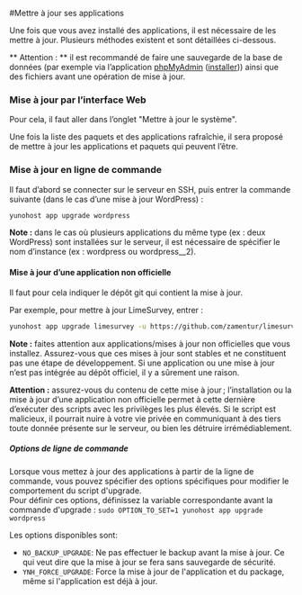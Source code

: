 #Mettre à jour ses applications

Une fois que vous avez installé des applications, il est nécessaire de les mettre à jour. Plusieurs méthodes existent et sont détaillées ci-dessous.

** Attention : ** il est recommandé de faire une sauvegarde de la base de données (par exemple via l’application [phpMyAdmin](https://github.com/YunoHost-apps/phpmyadmin_ynh) ([installer](https://install-app.yunohost.org/?app=phpmyadmin))) ainsi que des fichiers avant une opération de mise à jour.

### Mise à jour par l’interface Web
Pour cela, il faut aller dans l’onglet "Mettre à jour le système".

Une fois la liste des paquets et des applications rafraîchie, il sera proposé de mettre à jour les applications et paquets qui peuvent l’être.


### Mise à jour en ligne de commande
Il faut d’abord se connecter sur le serveur en SSH, puis entrer la commande suivante (dans le cas d’une mise à jour WordPress) :
```bash
yunohost app upgrade wordpress
```
**Note :** dans le cas où plusieurs applications du même type (ex : deux WordPress) sont installées sur le serveur, il est nécessaire de spécifier le nom d’instance (ex : wordpress ou wordpress__2).

#### Mise à jour d’une application non officielle
Il faut pour cela indiquer le dépôt git qui contient la mise à jour. 

Par exemple, pour mettre à jour LimeSurvey, entrer :
```bash
yunohost app upgrade limesurvey -u https://github.com/zamentur/limesurvey_ynh
```

**Note :** faites attention aux applications/mises à jour non officielles que vous installez. Assurez-vous que ces mises à jour sont stables et ne constituent pas une étape de développement. Si une application ou une mise à jour n’est pas intégrée au dépôt officiel, il y a sûrement une raison.

**Attention :** assurez-vous du contenu de cette mise à jour ; l’installation ou la mise à jour d’une application non officielle permet à cette dernière d’exécuter des scripts avec les privilèges les plus élevés. Si le script est malicieux, il pourrait nuire à votre vie privée en communiquant à des tiers toute donnée présente sur le serveur, ou bien les détruire irrémédiablement.

##### Options de ligne de commande

Lorsque vous mettez à jour des applications à partir de la ligne de commande, vous pouvez spécifier des options spécifiques pour modifier le comportement du script d'upgrade.  
Pour définir ces options, définissez la variable correspondante avant la commande d'upgrade : `sudo OPTION_TO_SET=1 yunohost app upgrade wordpress`

Les options disponibles sont:
- `NO_BACKUP_UPGRADE`: Ne pas effectuer le backup avant la mise à jour. Ce qui veut dire que la mise à jour se fera sans sauvegarde de sécurité.
- `YNH_FORCE_UPGRADE`: Force la mise à jour de l'application et du package, même si l'application est déjà à jour.
